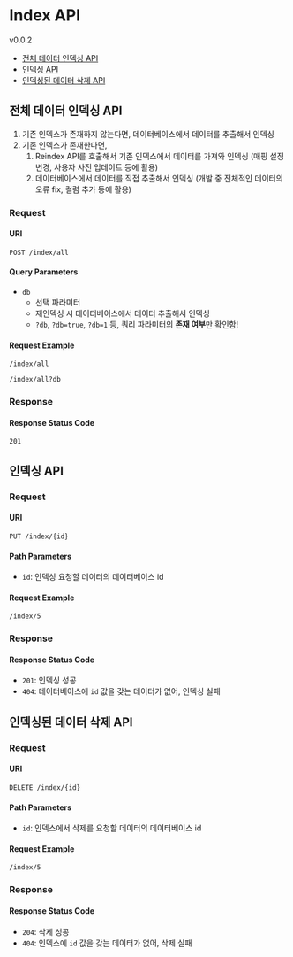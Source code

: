 # Index API
v0.0.2

* [전체 데이터 인덱싱 API](#전체-데이터-인덱싱-api)
* [인덱싱 API](#인덱싱-api)
* [인덱싱된 데이터 삭제 API](#인덱싱된-데이터-삭제-api)

## 전체 데이터 인덱싱 API
1. 기존 인덱스가 존재하지 않는다면, 데이터베이스에서 데이터를 추출해서 인덱싱
2. 기존 인덱스가 존재한다면,
    1. Reindex API를 호출해서 기존 인덱스에서 데이터를 가져와 인덱싱 (매핑 설정 변경, 사용자 사전 업데이트 등에 활용)
   2. 데이터베이스에서 데이터를 직접 추출해서 인덱싱 (개발 중 전체적인 데이터의 오류 fix, 컬럼 추가 등에 활용)
### Request
#### URI
`POST /index/all`
#### Query Parameters
* `db`
  * 선택 파라미터
  * 재인덱싱 시 데이터베이스에서 데이터 추출해서 인덱싱
  * `?db`, `?db=true`, `?db=1` 등, 쿼리 파라미터의 **존재 여부**만 확인함!
#### Request Example
```
/index/all
```
```
/index/all?db
```
### Response
#### Response Status Code
`201`

## 인덱싱 API
### Request
#### URI
`PUT /index/{id}`
#### Path Parameters
* `id`: 인덱싱 요청할 데이터의 데이터베이스 id
#### Request Example
```
/index/5
```
### Response
#### Response Status Code
* `201`: 인덱싱 성공
* `404`: 데이터베이스에 `id` 값을 갖는 데이터가 없어, 인덱싱 실패

## 인덱싱된 데이터 삭제 API
### Request
#### URI
`DELETE /index/{id}`
#### Path Parameters
* `id`: 인덱스에서 삭제를 요청할 데이터의 데이터베이스 id
#### Request Example
```
/index/5
```
### Response
#### Response Status Code
* `204`: 삭제 성공
* `404`: 인덱스에 `id` 값을 갖는 데이터가 없어, 삭제 실패

